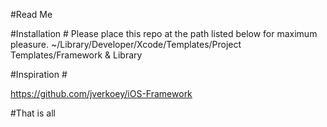 #Read Me

#Installation #
Please place this repo at the path listed below for maximum pleasure.
~/Library/Developer/Xcode/Templates/Project Templates/Framework & Library

#Inspiration #

https://github.com/jverkoey/iOS-Framework


#That is all